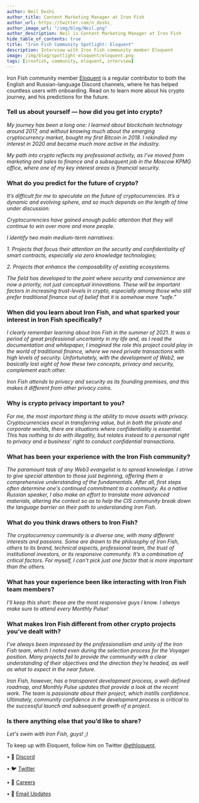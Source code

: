 ```yaml
---
author: Neil Doshi
author_title: Content Marketing Manager at Iron Fish
author_url: https://twitter.com/n_doshi_
author_image_url: "/img/blog/Neil.png"
author_description: Neil is Content Marketing Manager at Iron Fish
hide_table_of_contents: true
title: "Iron Fish Community Spotlight: Eloquent"
description: Interview with Iron Fish community member Eloquent
image: /img/blog/spotlight-eloquent/eloquent.png
tags: [ironfish, community, eloquent, interview]
---
```


Iron Fish community member [Eloquent](http://twitter.com/ethloquent) is a regular contributor to both the English and Russian-language Discord channels, where he has helped countless users with onboarding. Read on to learn more about his crypto journey, and his predictions for the future.

### Tell us about yourself — how did you get into crypto?
*My journey has been a long one: I learned about blockchain technology around 2017, and without knowing much about the emerging cryptocurrency market, bought my first Bitcoin in 2018. I rekindled my interest in 2020 and became much more active in the industry.*

*My path into crypto reflects my professional activity, as I’ve moved from marketing and sales to finance and a subsequent job in the Moscow KPMG office, where one of my key interest areas is financial security.*

### What do you predict for the future of crypto?
*It’s difficult for me to speculate on the future of cryptocurrencies. It’s a dynamic and evolving sphere, and so much depends on the length of time under discussion.*

*Cryptocurrencies have gained enough public attention that they will continue to win over more and more people.*

*I identify two main medium-term narratives:*

*1. Projects that focus their attention on the security and confidentiality of smart contracts, especially via zero knowledge technologies;*

*2. Projects that enhance the composability of existing ecosystems.*

*The field has developed to the point where security and convenience are now a priority, not just conceptual innovations. These will be important factors in increasing trust-levels in crypto, especially among those who still prefer traditional finance out of belief that it is somehow more “safe.”*

### When did you learn about Iron Fish, and what sparked your interest in Iron Fish specifically?
*I clearly remember learning about Iron Fish in the summer of 2021. It was a period of great professional uncertainty in my life and, as I read the documentation and whitepaper, I imagined the role this project could play in the world of traditional finance, where we need private transactions with high levels of security. Unfortunately, with the development of Web2, we basically lost sight of how these two concepts, privacy and security, complement each other.*

*Iron Fish attends to privacy and security as its founding premises, and this makes it different from other privacy coins.*

### Why is crypto privacy important to you?
*For me, the most important thing is the ability to move assets with privacy. Cryptocurrencies excel in transferring value, but in both the private and corporate worlds, there are situations where confidentiality is essential. This has nothing to do with illegality, but relates instead to a personal right to privacy and a business’ right to conduct confidential transactions.*

### What has been your experience with the Iron Fish community?
*The paramount task of any Web3 evangelist is to spread knowledge. I strive to give special attention to those just beginning, offering them a comprehensive understanding of the fundamentals. After all, first steps often determine one's continued commitment to a community. As a native Russian speaker, I also make an effort to translate more advanced materials, altering the context so as to help the CIS community break down the language barrier on their path to understanding Iron Fish.*

### What do you think draws others to Iron Fish?
*The cryptocurrency community is a diverse one, with many different interests and passions. Some are drawn to the philosophy of Iron Fish, others to its brand, technical aspects, professional team, the trust of institutional investors, or its responsive community. It’s a combination of critical factors. For myself, I can't pick just one factor that is more important than the others.*

### What has your experience been like interacting with Iron Fish team members?
*I'll keep this short: these are the most responsive guys I know. I always make sure to attend every Monthly Pulse!*

### What makes Iron Fish different from other crypto projects you’ve dealt with?
*I’ve always been impressed by the professionalism and unity of the Iron Fish team, which I noted even during the selection process for the Voyager position. Many projects fail to provide the community with a clear understanding of their objectives and the direction they’re headed, as well as what to expect in the near future.*

*Iron Fish, however, has a transparent development process, a well-defined roadmap, and Monthly Pulse updates that provide a look at the recent work. The team is passionate about their project, which instills confidence. Ultimately, community confidence in the development process is critical to the successful launch and subsequent growth of a project.*

### Is there anything else that you’d like to share?
*Let's swim with Iron Fish, guys! ;)*

To keep up with Eloquent, follow him on Twitter [@ethloquent](http://twitter.com/ethloquent).


• 🎤 [Discord](https://discord.ironfish.network)

• 🐦 [Twitter](https://twitter.com/ironfishcrypto)

• 🚀 [Careers](https://ironfish.network/careers)

• 📧 [Email Updates](https://ironfish.network/#email-signup)
